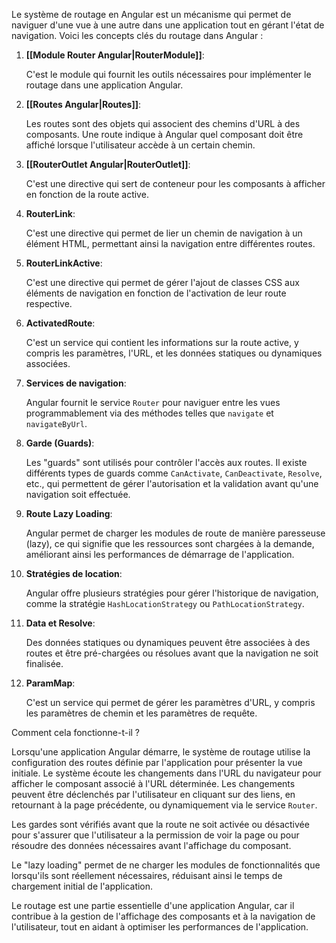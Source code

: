 
Le système de routage en Angular est un mécanisme qui permet de naviguer d'une vue à une autre dans une application tout en gérant l'état de navigation. Voici les concepts clés du routage dans Angular :

1. **[[Module Router Angular|RouterModule]]**:
    
    C'est le module qui fournit les outils nécessaires pour implémenter le routage dans une application Angular.
    
2. **[[Routes Angular|Routes]]**:
    
    Les routes sont des objets qui associent des chemins d'URL à des composants. Une route indique à Angular quel composant doit être affiché lorsque l'utilisateur accède à un certain chemin.
    
3. **[[RouterOutlet Angular|RouterOutlet]]**:
    
    C'est une directive qui sert de conteneur pour les composants à afficher en fonction de la route active.
    
4. **RouterLink**:
    
    C'est une directive qui permet de lier un chemin de navigation à un élément HTML, permettant ainsi la navigation entre différentes routes.
    
5. **RouterLinkActive**:
    
    C'est une directive qui permet de gérer l'ajout de classes CSS aux éléments de navigation en fonction de l'activation de leur route respective.
    
6. **ActivatedRoute**:
    
    C'est un service qui contient les informations sur la route active, y compris les paramètres, l'URL, et les données statiques ou dynamiques associées.
    
7. **Services de navigation**:
    
    Angular fournit le service `Router` pour naviguer entre les vues programmablement via des méthodes telles que `navigate` et `navigateByUrl`.
    
8. **Garde (Guards)**:
    
    Les "guards" sont utilisés pour contrôler l'accès aux routes. Il existe différents types de guards comme `CanActivate`, `CanDeactivate`, `Resolve`, etc., qui permettent de gérer l'autorisation et la validation avant qu'une navigation soit effectuée.
    
9. **Route Lazy Loading**:
    
    Angular permet de charger les modules de route de manière paresseuse (lazy), ce qui signifie que les ressources sont chargées à la demande, améliorant ainsi les performances de démarrage de l'application.
    
10. **Stratégies de location**:
    
    Angular offre plusieurs stratégies pour gérer l'historique de navigation, comme la stratégie `HashLocationStrategy` ou `PathLocationStrategy`.
    
11. **Data et Resolve**:
    
    Des données statiques ou dynamiques peuvent être associées à des routes et être pré-chargées ou résolues avant que la navigation ne soit finalisée.
    
12. **ParamMap**:
    
    C'est un service qui permet de gérer les paramètres d'URL, y compris les paramètres de chemin et les paramètres de requête.

Comment cela fonctionne-t-il ?

Lorsqu'une application Angular démarre, le système de routage utilise la configuration des routes définie par l'application pour présenter la vue initiale. Le système écoute les changements dans l'URL du navigateur pour afficher le composant associé à l'URL déterminée. Les changements peuvent être déclenchés par l'utilisateur en cliquant sur des liens, en retournant à la page précédente, ou dynamiquement via le service `Router`.

Les gardes sont vérifiés avant que la route ne soit activée ou désactivée pour s'assurer que l'utilisateur a la permission de voir la page ou pour résoudre des données nécessaires avant l'affichage du composant.

Le "lazy loading" permet de ne charger les modules de fonctionnalités que lorsqu'ils sont réellement nécessaires, réduisant ainsi le temps de chargement initial de l'application.

Le routage est une partie essentielle d'une application Angular, car il contribue à la gestion de l'affichage des composants et à la navigation de l'utilisateur, tout en aidant à optimiser les performances de l'application.